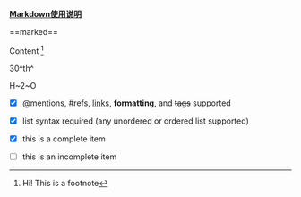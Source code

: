 [**Markdown使用说明**](https://shd101wyy.github.io/markdown-preview-enhanced/#/zh-cn/)


==marked==

Content [^2]
[^2]: Hi! This is a footnote

30^th^

H~2~O

- [x] @mentions, #refs, [links](), **formatting**, and <del>tags</del> supported
- [x] list syntax required (any unordered or ordered list supported)
- [x] this is a complete item
- [ ] this is an incomplete item


